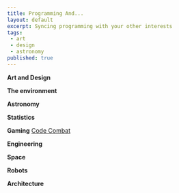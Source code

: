 ```yaml
---
title: Programming And...
layout: default
excerpt: Syncing programming with your other interests
tags:
 - art
 - design
 - astronomy
published: true
---
```


<!--
Each interest needs its own tag... that's a lot of tags :(
-->

**Art and Design**

**The environment** 

<!-- 
http://www.bioon.com/biosite/bio/Ecology/Software/Software.html 
Site not user friendly :(
-->

**Astronomy**

**Statistics**

**Gaming** [Code Combat](http://codecombat.com/)

<!--
http://snake-tutorial.zeespencer.com.s3-website-us-west-2.amazonaws.com/lesson-1/
tutorials not really a thing that goes here
-->

**Engineering**

**Space**

**Robots**

**Architecture**